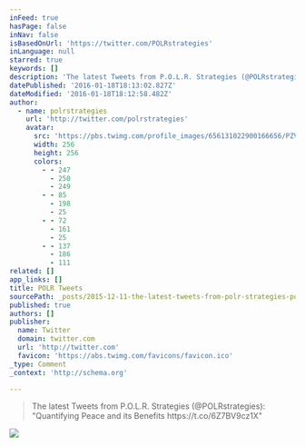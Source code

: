 ```yaml
---
inFeed: true
hasPage: false
inNav: false
isBasedOnUrl: 'https://twitter.com/POLRstrategies'
inLanguage: null
starred: true
keywords: []
description: 'The latest Tweets from P.O.L.R. Strategies (@POLRstrategies): "Quantifying Peace and its Benefits https://t.co/6Z7BV9cz1X"'
datePublished: '2016-01-18T18:13:02.827Z'
dateModified: '2016-01-18T18:12:58.482Z'
author:
  - name: polrstrategies
    url: 'http://twitter.com/polrstrategies'
    avatar:
      src: 'https://pbs.twimg.com/profile_images/656131022900166656/PZVIRV4b_400x400.png'
      width: 256
      height: 256
      colors:
        - - 247
          - 250
          - 249
        - - 85
          - 198
          - 25
        - - 72
          - 161
          - 25
        - - 137
          - 186
          - 111
related: []
app_links: []
title: POLR Tweets
sourcePath: _posts/2015-12-11-the-latest-tweets-from-polr-strategies-polrstrategies.md
published: true
authors: []
publisher:
  name: Twitter
  domain: twitter.com
  url: 'http://twitter.com'
  favicon: 'https://abs.twimg.com/favicons/favicon.ico'
_type: Comment
_context: 'http://schema.org'

---
```

> The latest Tweets from P&period;O&period;L&period;R&period; Strategies &lpar;&commat;POLRstrategies&rpar;&colon; "Quantifying Peace and its Benefits https&colon;&sol;&sol;t&period;co&sol;6Z7BV9cz1X"

![](https://the-grid-user-content.s3-us-west-2.amazonaws.com/07a1e382-34c8-4984-b61b-23d8ec9a6a9b.jpg)
